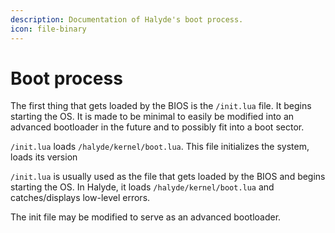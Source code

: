 ```yaml
---
description: Documentation of Halyde's boot process.
icon: file-binary
---
```


# Boot process

The first thing that gets loaded by the BIOS is the `/init.lua` file. It begins starting the OS. It is made to be minimal to easily be modified into an advanced bootloader in the future and to possibly fit into a boot sector.

`/init.lua` loads `/halyde/kernel/boot.lua`. This file initializes the system, loads its version

`/init.lua` is usually used as the file that gets loaded by the BIOS and begins starting the OS. In Halyde, it loads `/halyde/kernel/boot.lua` and catches/displays low-level errors.

The init file may be modified to serve as an advanced bootloader.
